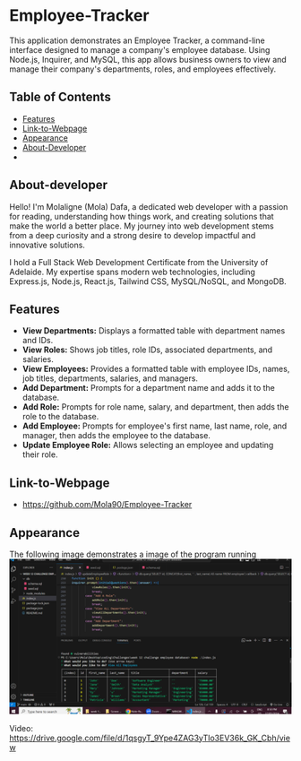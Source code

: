 # Employee-Tracker


This application demonstrates an Employee Tracker, a command-line interface designed to manage a company's employee database. Using Node.js, Inquirer, and MySQL, this app allows business owners to view and manage their company's departments, roles, and employees effectively.

## Table of Contents

- [Features](#features)
- [Link-to-Webpage](#Link-to-Webpage)
- [Appearance](#Appearance)
- [About-Developer](#About-developer)
- 


## About-developer

Hello! I'm Molaligne (Mola) Dafa, a dedicated web developer with a passion for reading, understanding how things work, and creating solutions that make the world a better place. My journey into web development stems from a deep curiosity and a strong desire to develop impactful and innovative solutions.

I hold a Full Stack Web Development Certificate from the University of Adelaide. My expertise spans modern web technologies, including Express.js, Node.js, React.js, Tailwind CSS, MySQL/NoSQL, and MongoDB.

## Features

- **View Departments:** Displays a formatted table with department names and IDs.
- **View Roles:** Shows job titles, role IDs, associated departments, and salaries.
- **View Employees:** Provides a formatted table with employee IDs, names, job titles, departments, salaries, and managers.
- **Add Department:** Prompts for a department name and adds it to the database.
- **Add Role:** Prompts for role name, salary, and department, then adds the role to the database.
- **Add Employee:** Prompts for employee's first name, last name, role, and manager, then adds the employee to the database.
- **Update Employee Role:** Allows selecting an employee and updating their role.  
 
  
## Link-to-Webpage
- https://github.com/Mola90/Employee-Tracker

## Appearance

The following image demonstrates a image of the program running
![Screenshot of webpage](./images/database-image.png)

Video: https://drive.google.com/file/d/1qsgyT_9Ype4ZAG3yTlo3EV36k_GK_Cbh/view 